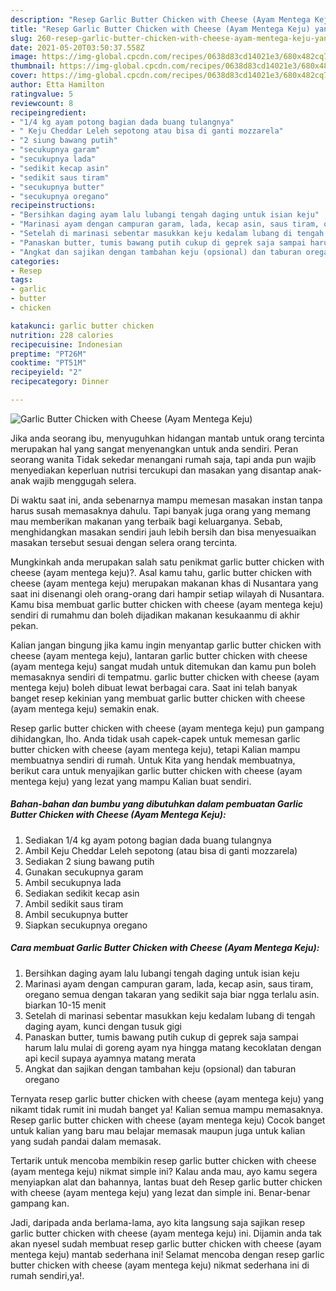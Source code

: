 ```yaml
---
description: "Resep Garlic Butter Chicken with Cheese (Ayam Mentega Keju) yang lezat dan Mudah Dibuat"
title: "Resep Garlic Butter Chicken with Cheese (Ayam Mentega Keju) yang lezat dan Mudah Dibuat"
slug: 260-resep-garlic-butter-chicken-with-cheese-ayam-mentega-keju-yang-lezat-dan-mudah-dibuat
date: 2021-05-20T03:50:37.558Z
image: https://img-global.cpcdn.com/recipes/0638d83cd14021e3/680x482cq70/garlic-butter-chicken-with-cheese-ayam-mentega-keju-foto-resep-utama.jpg
thumbnail: https://img-global.cpcdn.com/recipes/0638d83cd14021e3/680x482cq70/garlic-butter-chicken-with-cheese-ayam-mentega-keju-foto-resep-utama.jpg
cover: https://img-global.cpcdn.com/recipes/0638d83cd14021e3/680x482cq70/garlic-butter-chicken-with-cheese-ayam-mentega-keju-foto-resep-utama.jpg
author: Etta Hamilton
ratingvalue: 5
reviewcount: 8
recipeingredient:
- "1/4 kg ayam potong bagian dada buang tulangnya"
- " Keju Cheddar Leleh sepotong atau bisa di ganti mozzarela"
- "2 siung bawang putih"
- "secukupnya garam"
- "secukupnya lada"
- "sedikit kecap asin"
- "sedikit saus tiram"
- "secukupnya butter"
- "secukupnya oregano"
recipeinstructions:
- "Bersihkan daging ayam lalu lubangi tengah daging untuk isian keju"
- "Marinasi ayam dengan campuran garam, lada, kecap asin, saus tiram, oregano semua dengan takaran yang sedikit saja biar ngga terlalu asin. biarkan 10-15 menit"
- "Setelah di marinasi sebentar masukkan keju kedalam lubang di tengah daging ayam, kunci dengan tusuk gigi"
- "Panaskan butter, tumis bawang putih cukup di geprek saja sampai harum lalu mulai di goreng ayam nya hingga matang kecoklatan dengan api kecil supaya ayamnya matang merata"
- "Angkat dan sajikan dengan tambahan keju (opsional) dan taburan oregano"
categories:
- Resep
tags:
- garlic
- butter
- chicken

katakunci: garlic butter chicken 
nutrition: 228 calories
recipecuisine: Indonesian
preptime: "PT26M"
cooktime: "PT51M"
recipeyield: "2"
recipecategory: Dinner

---
```



![Garlic Butter Chicken with Cheese (Ayam Mentega Keju)](https://img-global.cpcdn.com/recipes/0638d83cd14021e3/680x482cq70/garlic-butter-chicken-with-cheese-ayam-mentega-keju-foto-resep-utama.jpg)

Jika anda seorang ibu, menyuguhkan hidangan mantab untuk orang tercinta merupakan hal yang sangat menyenangkan untuk anda sendiri. Peran seorang  wanita Tidak sekedar menangani rumah saja, tapi anda pun wajib menyediakan keperluan nutrisi tercukupi dan masakan yang disantap anak-anak wajib menggugah selera.

Di waktu  saat ini, anda sebenarnya mampu memesan masakan instan tanpa harus susah memasaknya dahulu. Tapi banyak juga orang yang memang mau memberikan makanan yang terbaik bagi keluarganya. Sebab, menghidangkan masakan sendiri jauh lebih bersih dan bisa menyesuaikan masakan tersebut sesuai dengan selera orang tercinta. 



Mungkinkah anda merupakan salah satu penikmat garlic butter chicken with cheese (ayam mentega keju)?. Asal kamu tahu, garlic butter chicken with cheese (ayam mentega keju) merupakan makanan khas di Nusantara yang saat ini disenangi oleh orang-orang dari hampir setiap wilayah di Nusantara. Kamu bisa membuat garlic butter chicken with cheese (ayam mentega keju) sendiri di rumahmu dan boleh dijadikan makanan kesukaanmu di akhir pekan.

Kalian jangan bingung jika kamu ingin menyantap garlic butter chicken with cheese (ayam mentega keju), lantaran garlic butter chicken with cheese (ayam mentega keju) sangat mudah untuk ditemukan dan kamu pun boleh memasaknya sendiri di tempatmu. garlic butter chicken with cheese (ayam mentega keju) boleh dibuat lewat berbagai cara. Saat ini telah banyak banget resep kekinian yang membuat garlic butter chicken with cheese (ayam mentega keju) semakin enak.

Resep garlic butter chicken with cheese (ayam mentega keju) pun gampang dihidangkan, lho. Anda tidak usah capek-capek untuk memesan garlic butter chicken with cheese (ayam mentega keju), tetapi Kalian mampu membuatnya sendiri di rumah. Untuk Kita yang hendak membuatnya, berikut cara untuk menyajikan garlic butter chicken with cheese (ayam mentega keju) yang lezat yang mampu Kalian buat sendiri.

<!--inarticleads1-->

##### Bahan-bahan dan bumbu yang dibutuhkan dalam pembuatan Garlic Butter Chicken with Cheese (Ayam Mentega Keju):

1. Sediakan 1/4 kg ayam potong bagian dada buang tulangnya
1. Ambil  Keju Cheddar Leleh sepotong (atau bisa di ganti mozzarela)
1. Sediakan 2 siung bawang putih
1. Gunakan secukupnya garam
1. Ambil secukupnya lada
1. Sediakan sedikit kecap asin
1. Ambil sedikit saus tiram
1. Ambil secukupnya butter
1. Siapkan secukupnya oregano




<!--inarticleads2-->

##### Cara membuat Garlic Butter Chicken with Cheese (Ayam Mentega Keju):

1. Bersihkan daging ayam lalu lubangi tengah daging untuk isian keju
1. Marinasi ayam dengan campuran garam, lada, kecap asin, saus tiram, oregano semua dengan takaran yang sedikit saja biar ngga terlalu asin. biarkan 10-15 menit
1. Setelah di marinasi sebentar masukkan keju kedalam lubang di tengah daging ayam, kunci dengan tusuk gigi
1. Panaskan butter, tumis bawang putih cukup di geprek saja sampai harum lalu mulai di goreng ayam nya hingga matang kecoklatan dengan api kecil supaya ayamnya matang merata
1. Angkat dan sajikan dengan tambahan keju (opsional) dan taburan oregano




Ternyata resep garlic butter chicken with cheese (ayam mentega keju) yang nikamt tidak rumit ini mudah banget ya! Kalian semua mampu memasaknya. Resep garlic butter chicken with cheese (ayam mentega keju) Cocok banget untuk kalian yang baru mau belajar memasak maupun juga untuk kalian yang sudah pandai dalam memasak.

Tertarik untuk mencoba membikin resep garlic butter chicken with cheese (ayam mentega keju) nikmat simple ini? Kalau anda mau, ayo kamu segera menyiapkan alat dan bahannya, lantas buat deh Resep garlic butter chicken with cheese (ayam mentega keju) yang lezat dan simple ini. Benar-benar gampang kan. 

Jadi, daripada anda berlama-lama, ayo kita langsung saja sajikan resep garlic butter chicken with cheese (ayam mentega keju) ini. Dijamin anda tak akan nyesel sudah membuat resep garlic butter chicken with cheese (ayam mentega keju) mantab sederhana ini! Selamat mencoba dengan resep garlic butter chicken with cheese (ayam mentega keju) nikmat sederhana ini di rumah sendiri,ya!.

